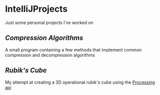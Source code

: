 # IntelliJProjects

Just some personal projects I've worked on

## *Compression Algorithms*

A small program containing a few methods that implement common compression and decompression algorithms

## *Rubik's Cube*

My attempt at creating a 3D operational rubik's cube using the [Processing api](https://processing.org)
